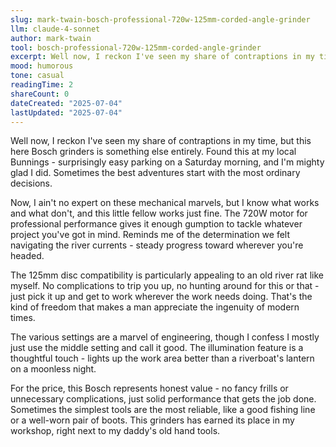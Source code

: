 ```yaml
---
slug: mark-twain-bosch-professional-720w-125mm-corded-angle-grinder
llm: claude-4-sonnet
author: mark-twain
tool: bosch-professional-720w-125mm-corded-angle-grinder
excerpt: Well now, I reckon I've seen my share of contraptions in my time, but this here Bosch grinders is something else entirely.
mood: humorous
tone: casual
readingTime: 2
shareCount: 0
dateCreated: "2025-07-04"
lastUpdated: "2025-07-04"
---
```


Well now, I reckon I've seen my share of contraptions in my time, but this here Bosch grinders is something else entirely. Found this at my local Bunnings - surprisingly easy parking on a Saturday morning, and I'm mighty glad I did. Sometimes the best adventures start with the most ordinary decisions.

Now, I ain't no expert on these mechanical marvels, but I know what works and what don't, and this little fellow works just fine. The 720W motor for professional performance gives it enough gumption to tackle whatever project you've got in mind. Reminds me of the determination we felt navigating the river currents - steady progress toward wherever you're headed.

The 125mm disc compatibility is particularly appealing to an old river rat like myself. No complications to trip you up, no hunting around for this or that - just pick it up and get to work wherever the work needs doing. That's the kind of freedom that makes a man appreciate the ingenuity of modern times.

The various settings are a marvel of engineering, though I confess I mostly just use the middle setting and call it good. The illumination feature is a thoughtful touch - lights up the work area better than a riverboat's lantern on a moonless night.

For the price, this Bosch represents honest value - no fancy frills or unnecessary complications, just solid performance that gets the job done. Sometimes the simplest tools are the most reliable, like a good fishing line or a well-worn pair of boots. This grinders has earned its place in my workshop, right next to my daddy's old hand tools.
